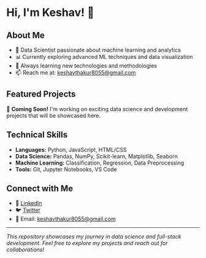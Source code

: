 # Hi, I'm Keshav! 👋

## About Me
- 🔬 Data Scientist passionate about machine learning and analytics
- 📊 Currently exploring advanced ML techniques and data visualization
- 🌱 Always learning new technologies and methodologies
- 📫 Reach me at: keshavthakur8055@gmail.com

## Featured Projects

🚀 **Coming Soon!** I'm working on exciting data science and development projects that will be showcased here.

## Technical Skills
- **Languages:** Python, JavaScript, HTML/CSS
- **Data Science:** Pandas, NumPy, Scikit-learn, Matplotlib, Seaborn
- **Machine Learning:** Classification, Regression, Data Preprocessing
- **Tools:** Git, Jupyter Notebooks, VS Code

## Connect with Me
- 💼 [LinkedIn](https://www.linkedin.com/in/k3xhav)
- 🐦 [Twitter](https://twitter.com/K3xhav)
- 📧 Email: keshavthakur8055@gmail.com

---

*This repository showcases my journey in data science and full-stack development. Feel free to explore my projects and reach out for collaborations!*

